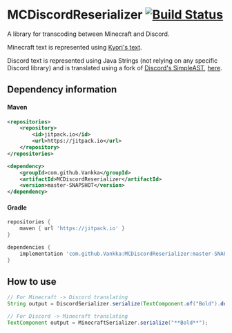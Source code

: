 # MCDiscordReserializer [![Build Status](https://travis-ci.org/Vankka/MCDiscordReserializer.svg?branch=master)](https://travis-ci.org/Vankka/MCDiscordReserializer)
A library for transcoding between Minecraft and Discord.

Minecraft text is represented using [Kyori's text](https://github.com/KyoriPowered/text).

Discord text is represented using Java Strings (not relying on any specific Discord library) 
and is translated using a fork of [Discord's SimpleAST](https://github.com/discordapp/SimpleAST), 
[here](https://github.com/Vankka/SimpleAST).

## Dependency information

#### Maven
```xml
<repositories>
    <repository>
        <id>jitpack.io</id>
        <url>https://jitpack.io</url>
    </repository>
</repositories>

<dependency>
    <groupId>com.github.Vankka</groupId>
    <artifactId>MCDiscordReserializer</artifactId>
    <version>master-SNAPSHOT</version>
</dependency>
```

#### Gradle
```groovy
repositories {
    maven { url 'https://jitpack.io' }
}

dependencies {
    implementation 'com.github.Vankka:MCDiscordReserializer:master-SNAPSHOT'
}
```

## How to use
```java
// For Minecraft -> Discord translating
String output = DiscordSerializer.serialize(TextComponent.of("Bold").decoration(TextDecoration.BOLD, true));

// For Discord -> Minecraft translating
TextComponent output = MinecraftSerializer.serialize("**Bold**");
```
